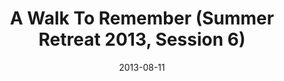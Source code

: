 ---
title: "A Walk To Remember (Summer Retreat 2013, Session 6)"
speaker: "KJ Kim"
date: "2013-08-11"
sermonUrl: "//35.190.93.184/sermons/20130811_kj_kim_a_walk_to_remember.mp3"
---